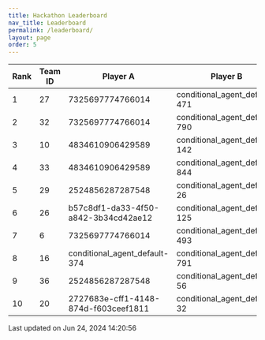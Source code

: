 ```yaml
---
title: Hackathon Leaderboard
nav_title: Leaderboard
permalink: /leaderboard/
layout: page
order: 5
---
```


|Rank            |Team ID         |Player A        |Player B        |Player C        |Total Score     |
|----------------|----------------|----------------|----------------|----------------|----------------|
|1               |27              |7325697774766014|conditional_agent_default-471|conditional_agent_default-908|4475.63         |
|2               |32              |7325697774766014|conditional_agent_default-790|conditional_agent_default-980|2153.96         |
|3               |10              |4834610906429589|conditional_agent_default-142|conditional_agent_default-525|1979.0          |
|4               |33              |4834610906429589|conditional_agent_default-844|conditional_agent_default-918|1917.08         |
|5               |29              |2524856287287548|conditional_agent_default-26|conditional_agent_default-292|1913.4          |
|6               |26              |b57c8df1-da33-4f50-a842-3b34cd42ae12|conditional_agent_default-125|conditional_agent_default-159|1860.82         |
|7               |6               |7325697774766014|conditional_agent_default-493|conditional_agent_default-763|1850.67         |
|8               |16              |conditional_agent_default-374|conditional_agent_default-791|eabae978-2dd5-4c2f-bba9-47bed39b0cd4|1777.28         |
|9               |36              |2524856287287548|conditional_agent_default-56|conditional_agent_default-670|1771.72         |
|10              |20              |2727683e-cff1-4148-874d-f603ceef1811|conditional_agent_default-32|conditional_agent_default-787|1716.72         |

Last updated on Jun 24, 2024 14:20:56